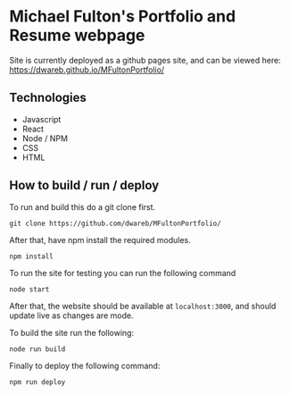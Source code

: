# Michael Fulton's Portfolio and Resume webpage

Site is currently deployed as a github pages site, and can be viewed here:
https://dwareb.github.io/MFultonPortfolio/

## Technologies

* Javascript
* React
* Node / NPM
* CSS
* HTML

## How to build / run / deploy

To run and build this do a git clone first.

```
git clone https://github.com/dwareb/MFultonPortfolio/
```

After that, have npm install the required modules.

```
npm install
```

To run the site for testing you can run the following command

```
node start
```
After that, the website should be available at `localhost:3000`, and should update live as changes are mode.

To build the site run the following:
```
node run build
```
Finally to deploy the following command:
```
npm run deploy
```